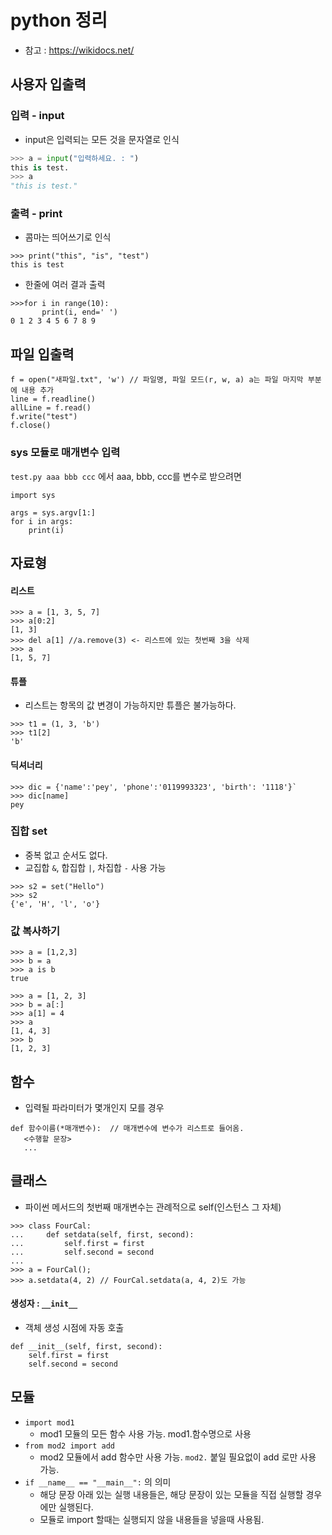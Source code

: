 # python 정리
 * 참고 : https://wikidocs.net/

## 사용자 입출력
### 입력 - input
 * input은 입력되는 모든 것을 문자열로 인식
``` python
>>> a = input("입력하세요. : ")
this is test.
>>> a
"this is test."
```

### 출력 - print
 * 콤마는 띄어쓰기로 인식
```
>>> print("this", "is", "test")
this is test
```
 * 한줄에 여러 결과 출력
```
>>>for i in range(10):
       print(i, end=' ')
0 1 2 3 4 5 6 7 8 9
 ```



## 파일 입출력
```
f = open("새파일.txt", 'w') // 파일명, 파일 모드(r, w, a) a는 파일 마지막 부분에 내용 추가
line = f.readline()
allLine = f.read()
f.write("test")
f.close()
```

### sys 모듈로 매개변수 입력
`test.py aaa bbb ccc` 에서 aaa, bbb, ccc를 변수로 받으려면
```
import sys

args = sys.argv[1:]
for i in args:
    print(i)
```

## 자료형
#### 리스트
```
>>> a = [1, 3, 5, 7]
>>> a[0:2]
[1, 3]
>>> del a[1] //a.remove(3) <- 리스트에 있는 첫번째 3을 삭제
>>> a
[1, 5, 7]
```
#### 튜플
 * 리스트는 항목의 값 변경이 가능하지만 튜플은 불가능하다.
```
>>> t1 = (1, 3, 'b')
>>> t1[2]
'b'
```
#### 딕셔너리
```
>>> dic = {'name':'pey', 'phone':'0119993323', 'birth': '1118'}`
>>> dic[name]
pey
```
### 집합 set
 * 중복 없고 순서도 없다.
 * 교집합 `&`, 합집합 `|`, 차집합 `-` 사용 가능
```
>>> s2 = set("Hello")
>>> s2
{'e', 'H', 'l', 'o'}
```
### 값 복사하기
```
>>> a = [1,2,3]
>>> b = a
>>> a is b
true

>>> a = [1, 2, 3]
>>> b = a[:]
>>> a[1] = 4
>>> a
[1, 4, 3]
>>> b
[1, 2, 3]
```

## 함수
 * 입력될 파라미터가 몇개인지 모를 경우
 ```
def 함수이름(*매개변수):  // 매개변수에 변수가 리스트로 들어옴.
    <수행할 문장>
    ...
 ```

## 클래스
 * 파이썬 메서드의 첫번째 매개변수는 관례적으로 self(인스턴스 그 자체)
 ```
 >>> class FourCal:
...     def setdata(self, first, second):
...         self.first = first
...         self.second = second
...
>>> a = FourCal();
>>> a.setdata(4, 2) // FourCal.setdata(a, 4, 2)도 가능
```
#### 생성자 : `__init__`
 * 객체 생성 시점에 자동 호출
```
def __init__(self, first, second):
    self.first = first
    self.second = second
```

## 모듈
 * `import mod1` 
    * mod1 모듈의 모든 함수 사용 가능. mod1.함수명으로 사용
 * `from mod2 import add` 
    * mod2 모듈에서 add 함수만 사용 가능. `mod2.` 붙일 필요없이 add 로만 사용 가능. 
 * `if __name__ == "__main__":` 의 의미
    * 해당 문장 아래 있는 실행 내용들은, 해당 문장이 있는 모듈을 직접 실행할 경우에만 실행된다.
    * 모듈로 import 할때는 실행되지 않을 내용들을 넣을때 사용됨.